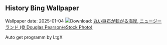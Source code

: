 ## History Bing Wallpaper
Wallpaper date: 2025-01-04
![](https://www.bing.com/th?id=OHR.BouldersNZ_JA-JP7494581439_UHD.jpg&w=1000)Download: [丸い巨石が転がる海岸, ニュージーランド (© Douglas Pearson/eStock Photo)](https://www.bing.com/th?id=OHR.BouldersNZ_JA-JP7494581439_UHD.jpg)

Auto get programm by LtgX
